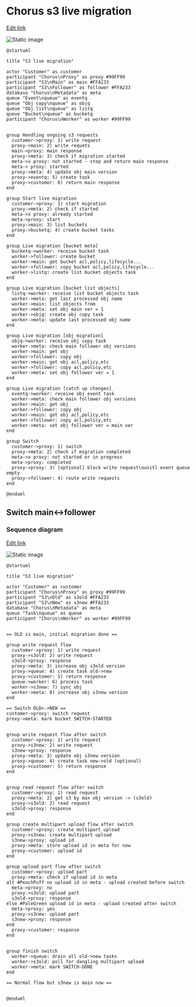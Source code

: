 # Chorus s3 live migration

[Edit link](https://www.planttext.com/?text=tLPDRzim3BtxLn3fAK1JeCqs80OMT1iMxB1Y0thOeUb1KHZNZIovajmq_twKB7-eZjkTTqaiy_6HUgHeNHlBjAqAaIGsjm9XSZi7aJyZ57cccSsLd2G9urPfc7ohZ5K5wWam0pmiaf88SfwNJ5g2F2XTcRNyhTNBqUDAzmHdYyLgjLZ4uDlvMjwmN7fSGGzmjbfzkPhFXx2L4a8TGkXTMBJmBRDimmnsyM_GClUsfgP5ybHXHO3lpoZjMlgLDw9xyTIOVsqUWQlos4UepMDa5xc96Dow1Noj-1uZyyQ_UJgjqn-bzs5N1__OAfKacLPL2J-Ot8fSPg1afjo_cOD6eZVM9D2MORRqGgTmEOM3pYqs8C9uospf54xXAh9x3cTe_NqTD9fIIOCzPz8mXVaK-0FoFUIxha70zn1k7HEXPiiN25nIsSO8CtfI9T1kYDrMMWuYrSwDRqSQPV1X2bL9bKLNbfhY6RMXD3faNT8KFbAs6XtMChFlx8rcANoQdau6vRRH_zRbyUf8ZEZkKuvGKUfNFV569ME2CjuU1u2-AgzBIbLnFHWwpNJcq7fUjQ14_SeBOlhR_1bj4Eu2pWM_9yB0D5lMNPgIL1oTIu-FOBLrjcnEQ1g7xI7gp3DiiWR6nNcfHCwFvoBV8JzoWHSN5wT9wOJ-kvy_dsqcFQLS2o6tfix-VJ6yQ_1nedZYeIIZ4NgxzmtXTYyOWQbS78sXK-AQMh821qhrOyDEgsB0PkfmxPc0pt3P0xafregWmfWxdLSuO6EflI6KZzyidKGkwb2XjyFNXyHlevtqpYESStEoYmWmtYgnCNBgzmzQFiunYelLRpDkAl26MfnP_a1gquwPpD3tL3sxJalcRV-_Paq3HrFua9DMOtEtCOwEsqvqhefIuBjVAxhkK19aoEYRO5vFuJv9Y1aiD8hlLEaYCN4F6w4eVlGvNijAqaKhrBA-D61HscD7rOb8OvjsJyuHHPZRr_HB5xU_)

![Static image](https://www.planttext.com/api/plantuml/png/tLPDRzim3BtxLn3fAK1JeCqs80OMT1iMxB1Y0thOeUb1KHZNZIovajmq_twKB7-eZjkTTqaiy_6HUgHeNHlBjAqAaIGsjm9XSZi7aJyZ57cccSsLd2G9urPfc7ohZ5K5wWam0pmiaf88SfwNJ5g2F2XTcRNyhTNBqUDAzmHdYyLgjLZ4uDlvMjwmN7fSGGzmjbfzkPhFXx2L4a8TGkXTMBJmBRDimmnsyM_GClUsfgP5ybHXHO3lpoZjMlgLDw9xyTIOVsqUWQlos4UepMDa5xc96Dow1Noj-1uZyyQ_UJgjqn-bzs5N1__OAfKacLPL2J-Ot8fSPg1afjo_cOD6eZVM9D2MORRqGgTmEOM3pYqs8C9uospf54xXAh9x3cTe_NqTD9fIIOCzPz8mXVaK-0FoFUIxha70zn1k7HEXPiiN25nIsSO8CtfI9T1kYDrMMWuYrSwDRqSQPV1X2bL9bKLNbfhY6RMXD3faNT8KFbAs6XtMChFlx8rcANoQdau6vRRH_zRbyUf8ZEZkKuvGKUfNFV569ME2CjuU1u2-AgzBIbLnFHWwpNJcq7fUjQ14_SeBOlhR_1bj4Eu2pWM_9yB0D5lMNPgIL1oTIu-FOBLrjcnEQ1g7xI7gp3DiiWR6nNcfHCwFvoBV8JzoWHSN5wT9wOJ-kvy_dsqcFQLS2o6tfix-VJ6yQ_1nedZYeIIZ4NgxzmtXTYyOWQbS78sXK-AQMh821qhrOyDEgsB0PkfmxPc0pt3P0xafregWmfWxdLSuO6EflI6KZzyidKGkwb2XjyFNXyHlevtqpYESStEoYmWmtYgnCNBgzmzQFiunYelLRpDkAl26MfnP_a1gquwPpD3tL3sxJalcRV-_Paq3HrFua9DMOtEtCOwEsqvqhefIuBjVAxhkK19aoEYRO5vFuJv9Y1aiD8hlLEaYCN4F6w4eVlGvNijAqaKhrBA-D61HscD7rOb8OvjsJyuHHPZRr_HB5xU_)
```plantuml
@startuml

title "S3 live migration"

actor "Customer" as customer
participant "Chorus\nProxy" as proxy #99FF99
participant "S3\nMain" as main #FFA233
participant "S3\nFollower" as follower #FFA233
database "Chorus\nMetadata" as meta
queue "Event\nqueue" as eventq
queue "Obj copy\nqueue" as objq
queue "Obj list\nqueue" as listq
queue "Bucket\nqueue" as bucketq
participant "Chorus\nWorker" as worker #99FF99


group Handling ongoing s3 requests
  customer->proxy: 1) write request
  proxy->main: 2) write requets
  main->proxy: main response
  proxy->meta: 3) check if migration started
  meta->x proxy: not started - stop and return main response
  meta-> proxy: started
  proxy->meta: 4) update obj main version
  proxy->eventq: 5) create task
  proxy->customer: 6) return main response
end

group Start live migration
  customer->proxy: 1) start migration
  proxy->meta: 2) check if started
  meta->x proxy: already started
  meta->proxy: start
  proxy->main: 3) list buckets
  proxy->bucketq: 4) create bucket tasks
end

group Live migration [bucket meta]
  bucketq->worker: receive bucket task
  worker->follower: create bucket
  worker->main: get bucket acl,policy,lifecycle...
  worker->follower: copy bucket acl,policy,lifecycle...
  worker->listq: create list bucket objects task
end

group Live migration [bucket list objects]
  listq->worker: receive list bucket objects task
  worker->meta: get last processed obj name
  worker->main: list objects from
  worker->meta: set obj main ver = 1
  worker->objq: create obj copy task
  worker->meta: update last processed obj name
end

group Live migration [obj migration]
  objq->worker: receive obj copy task
  worker->meta: check main follower obj versions
  worker->main: get obj
  worker->follower: copy obj
  worker->main: get obj acl,policy,etc
  worker->follower: copy acl,policy,etc
  worker->meta: set obj follower ver = 1
end

group Live migration [catch up changes]
  eventq->worker: receive obj event task
  worker->meta: check main follower obj versions
  worker->main: get obj
  worker->follower: copy obj
  worker->main: get obj acl,policy,etc
  worker->follower: copy acl,policy,etc
  worker->meta: set obj follower ver = main ver
end

group Switch
  customer->proxy: 1) switch
  proxy->meta: 2) check if migration completed
  meta->x proxy: not started or in progress
  meta->proxy: completed
  proxy->proxy: 3) [optional] block write request\nunitl event queue empty
  proxy->follower: 4) route write requests
end

@enduml
```

## Switch main<->follower

### Sequence diagram
[Edit link](https://www.planttext.com/?text=bLPDSzem4BtxL-p09Pwf3mtzWYbCCabeEzCIfZ2JIox2ba55IAuaX_3lkrgCZR6PafjjFUs-VK-xyerrpBXy8uF02ISvT6OzaEA5mqOi3ND2gquGiDXf0vsxt3gzuQO3p49Sl0GP1X2no9Xo25bfazjdDJNwTKUup3z1jzyVZ_lzEdZMUrQFCY6OxMcPG7SylhtkzPgm2TyMCCMt9InXZYsOvLNUNzmn_vN06tm9_kOyHy2SsVMpeXTQewTsxa_Qh8iYj_HOiW-2uH0UVzw3mE1Cg7SWb722oKejIBJYC1m6mTBeF8Ej4Ow3uPZFEaYbtWPGQXUDI9q1l0_hGCJGIZGYNGPmtGJGIXd1S9jfPNcrqrS_W5w876F3lKfwyQVG-OKRYsGhCCanW0yXU2pcSQWNK08KlC8Tc0_WOuWvNMxKSMeA4utsiWtWK-ZtnTnQYeU0_Oel2yCEu7C8TgTYp-neSS_yIuEvj_x0dAk4t9XjXOjNtfIlqMZoyEIbRyXhzw23TZM1DioiOP77Q-vWzlHZVlSzcirlVyyVxeFp7W9B7PwBVTot6agLjngAAvSOccU9jwWfod_ifF3U_YkT-RFAP7YXiwHseGO6JDuinl6cqufGYYMARtkmsA4ThrHOKH948xYYCnkszSH9s3CjGUptv0ivDhbqmZS_QYarnhYeZZER6zwUnzKjBdABv5GHp6jujOnzGBCCKfp2IhUsOnNhgDhY8t6ugCAZ3QUSuXMFro3I9gs0IGVTAMVnQfgdAJ9ieHuTlkt5IM31KrzaoSMZIXvADzokKpldjCHXqPqooRyPpjKbF4uagT7OSTimzvH7Qyzw3rfCQksd5EyGkweO7APWqSE9mOi6c9JbDAPcjhLXIWfb6a7-Y2HCBQLGoxOJM9-nDFoAgNV_E7aen-f4cmrUQtHe5hahvannxVapI5TSS8Du_7du1m00)

![Static image](https://www.planttext.com/api/plantuml/png/bLPDSzem4BtxL-p09Pwf3mtzWYbCCabeEzCIfZ2JIox2ba55IAuaX_3lkrgCZR6PafjjFUs-VK-xyerrpBXy8uF02ISvT6OzaEA5mqOi3ND2gquGiDXf0vsxt3gzuQO3p49Sl0GP1X2no9Xo25bfazjdDJNwTKUup3z1jzyVZ_lzEdZMUrQFCY6OxMcPG7SylhtkzPgm2TyMCCMt9InXZYsOvLNUNzmn_vN06tm9_kOyHy2SsVMpeXTQewTsxa_Qh8iYj_HOiW-2uH0UVzw3mE1Cg7SWb722oKejIBJYC1m6mTBeF8Ej4Ow3uPZFEaYbtWPGQXUDI9q1l0_hGCJGIZGYNGPmtGJGIXd1S9jfPNcrqrS_W5w876F3lKfwyQVG-OKRYsGhCCanW0yXU2pcSQWNK08KlC8Tc0_WOuWvNMxKSMeA4utsiWtWK-ZtnTnQYeU0_Oel2yCEu7C8TgTYp-neSS_yIuEvj_x0dAk4t9XjXOjNtfIlqMZoyEIbRyXhzw23TZM1DioiOP77Q-vWzlHZVlSzcirlVyyVxeFp7W9B7PwBVTot6agLjngAAvSOccU9jwWfod_ifF3U_YkT-RFAP7YXiwHseGO6JDuinl6cqufGYYMARtkmsA4ThrHOKH948xYYCnkszSH9s3CjGUptv0ivDhbqmZS_QYarnhYeZZER6zwUnzKjBdABv5GHp6jujOnzGBCCKfp2IhUsOnNhgDhY8t6ugCAZ3QUSuXMFro3I9gs0IGVTAMVnQfgdAJ9ieHuTlkt5IM31KrzaoSMZIXvADzokKpldjCHXqPqooRyPpjKbF4uagT7OSTimzvH7Qyzw3rfCQksd5EyGkweO7APWqSE9mOi6c9JbDAPcjhLXIWfb6a7-Y2HCBQLGoxOJM9-nDFoAgNV_E7aen-f4cmrUQtHe5hahvannxVapI5TSS8Du_7du1m00)

```plantuml
@startuml

title "S3 live migration"

actor "Customer" as customer
participant "Chorus\nProxy" as proxy #99FF99
participant "S3\nOld" as s3old #FFA233
participant "S3\nNew" as s3new #FFA233
database "Chorus\nMetadata" as meta
queue "Task\nqueue" as queue
participant "Chorus\nWorker" as worker #99FF99


== OLD is main, initial migration done ==

group write request flow
  customer->proxy: 1) write request
  proxy->s3old: 2) write request
  s3old->proxy: response
  proxy->meta: 3) increase obj s3old version
  proxy->queue: 4) create task old->new
  proxy->customer: 5) return response
  queue->worker: 6) process task
  worker->s3new: 7) sync obj
  worker->meta: 8) increase obj s3new version
end

== Switch OLD<->NEW ==
customer->proxy: switch request
proxy->meta: mark bucket SWITCH-STARTED


group write request flow after switch
  customer->proxy: 1) write request
  proxy->s3new: 2) write request
  s3new->proxy: response
  proxy->meta: 3) update obj s3new version
  proxy->queue: 4) create task new->old (optional)
  proxy->customer: 5) return response
end


group read request flow after switch
  customer->proxy: 1) read request
  proxy->meta: 2) get s3 by max obj version -> (s3old)
  proxy->s3old: 2) read request
  s3old->proxy: response
end

group create multipart upload flow after switch
  customer->proxy: create multipart upload
  proxy->s3new: create multipart upload
  s3new->proxy: upload id
  proxy->meta: store upload id in meta for now
  proxy->customer: upload id
end

group upload part flow after switch
  customer->proxy: upload part
  proxy->meta: check if upload id in meta
alt #PeachPuff no upload id in meta - upload created before switch
  meta->proxy: no
  proxy->s3old: upload part
  s3old->proxy: response
else #PaleGreen upload id in meta - upload created after switch
  meta->proxy: yes
  proxy->s3new: upload part
  s3new->proxy: response
end
  proxy->customer: response
end


group finish switch
  worker->queue: drain all old->new tasks
  worker->s3old: poll for dangling multipart upload
  worker->meta: mark SWITCH-DONE
end

== Normal flow but s3new is main now ==


@enduml
```